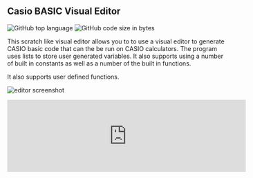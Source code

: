 ## Casio BASIC Visual Editor
<!-- META A scratch-like visual editor for the CASIO basic language (for calculators) META -->
![GitHub top language](https://img.shields.io/github/languages/top/ollielynas/casio-basic-visual-editor)
![GitHub code size in bytes](https://img.shields.io/github/languages/code-size/ollielynas/casio-basic-visual-editor)

This scratch like visual editor allows you to to use a visual editor to generate CASIO basic code that can the be run on CASIO calculators. The program uses lists to store user generated variables. It also supports using a number of built in constants as well as a number of the built in functions.  

It also supports user defined functions. 

![editor screenshot](https://img.itch.zone/aW1hZ2UvMjA3NjIzNS8xMjIxMjcyMS5wbmc=/794x1000/qdV9yq.png)

<iframe frameborder="0" src="https://itch.io/embed/2076235?linkback=true" width="552" height="167"><a href="https://ollie-lynas.itch.io/casio-basic-visual">Casio BASIC visual editor by Ollie lynas</a></iframe>

<!-- LAST EDITED 1700392251 LAST EDITED-->